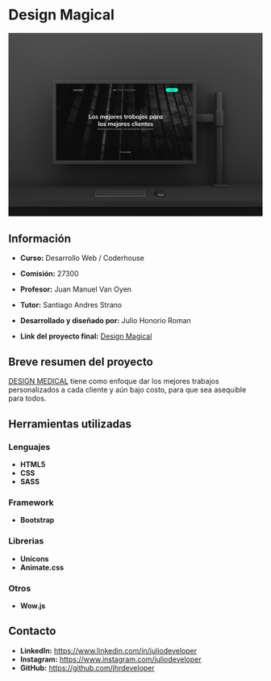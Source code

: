 # Design Magical

![preview img](assets/img/Caratula.png)

## Información

* **Curso:** Desarrollo Web / Coderhouse

* **Comisión:** 27300

* **Profesor:** Juan Manuel Van Oyen

* **Tutor:** Santiago Andres Strano

* **Desarrollado y diseñado por:** Julio Honorio Roman

* **Link del proyecto final:** [Design Magical](https://jhrdeveloper.github.io/Design-Magical/)

## Breve resumen del proyecto

[DESIGN MEDICAL](https://juliosystem.github.io/Design-Magical/) tiene como enfoque dar los mejores trabajos personalizados a cada cliente y aún bajo costo, para que sea asequible para todos.

## Herramientas utilizadas

### Lenguajes
* **HTML5**
* **CSS**
* **SASS**

### Framework
* **Bootstrap**

### Librerias
* **Unicons**
* **Animate.css**

### Otros
* **Wow.js**

## Contacto

* **LinkedIn:** https://www.linkedin.com/in/juliodeveloper
* **Instagram:** https://www.instagram.com/juliodeveloper
* **GitHub:** https://github.com/jhrdeveloper

